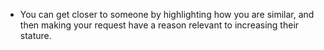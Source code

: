 - You can get closer to someone by highlighting how you are similar, and then making your request have a reason relevant to increasing their stature.